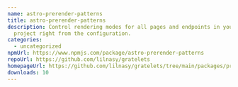 ```yaml
---
name: astro-prerender-patterns
title: astro-prerender-patterns
description: Control rendering modes for all pages and endpoints in your Astro
  project right from the configuration.
categories:
  - uncategorized
npmUrl: https://www.npmjs.com/package/astro-prerender-patterns
repoUrl: https://github.com/lilnasy/gratelets
homepageUrl: https://github.com/lilnasy/gratelets/tree/main/packages/prerender-patterns
downloads: 10
---
```

